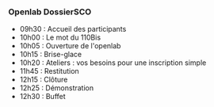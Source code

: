 ### Openlab DossierSCO

- 09h30 : Accueil des participants
- 10h00 : Le mot du 110Bis
- 10h05 : Ouverture de l'openlab
- 10h15 : Brise-glace
- 10h20 : Ateliers : vos besoins pour une inscription simple
- 11h45 : Restitution
- 12h15 : Clôture
- 12h25 : Démonstration
- 12h30 : Buffet

